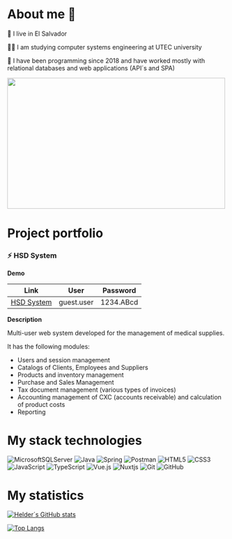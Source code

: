 # About me 👋
🌄 I live in El Salvador

👨‍🎓 I am studying computer systems engineering at UTEC university

🚀 I have been programming since 2018 and have worked mostly with relational databases and web applications (API´s and SPA)

<img src="https://user-images.githubusercontent.com/74038190/212749447-bfb7e725-6987-49d9-ae85-2015e3e7cc41.gif" width="500" height="300" />

# Project portfolio

### ⚡ HSD System

**Demo**

|Link  |User  |Password  |
|---------|---------|---------|
|[HSD System](https://hsd-app-b9e6h4fhaeedcda7.eastus-01.azurewebsites.net/)     | guest.user        | 1234.ABcd        |


**Description**

Multi-user web system developed for the management of medical supplies.

It has the following modules:
- Users and session management
- Catalogs of Clients, Employees and Suppliers
- Products and inventory management
- Purchase and Sales Management
- Tax document management (various types of invoices)
- Accounting management of CXC (accounts receivable) and calculation of product costs
- Reporting

# My stack technologies
![MicrosoftSQLServer](https://img.shields.io/badge/Microsoft%20SQL%20Server-CC2927?style=for-the-badge&logo=microsoft%20sql%20server&logoColor=white)
![Java](https://img.shields.io/badge/java-%23ED8B00.svg?style=for-the-badge&logo=openjdk&logoColor=white)
![Spring](https://img.shields.io/badge/spring-%236DB33F.svg?style=for-the-badge&logo=spring&logoColor=white)
![Postman](https://img.shields.io/badge/Postman-FF6C37?style=for-the-badge&logo=postman&logoColor=white)
![HTML5](https://img.shields.io/badge/html5-%23E34F26.svg?style=for-the-badge&logo=html5&logoColor=white)
![CSS3](https://img.shields.io/badge/css3-%231572B6.svg?style=for-the-badge&logo=css3&logoColor=white)
![JavaScript](https://img.shields.io/badge/javascript-%23323330.svg?style=for-the-badge&logo=javascript&logoColor=%23F7DF1E)
![TypeScript](https://img.shields.io/badge/typescript-%23007ACC.svg?style=for-the-badge&logo=typescript&logoColor=white)
![Vue.js](https://img.shields.io/badge/vuejs-%2335495e.svg?style=for-the-badge&logo=vuedotjs&logoColor=%234FC08D)
![Nuxtjs](https://img.shields.io/badge/Nuxt-002E3B?style=for-the-badge&logo=nuxtdotjs&logoColor=#00DC82)
![Git](https://img.shields.io/badge/git-%23F05033.svg?style=for-the-badge&logo=git&logoColor=white)
![GitHub](https://img.shields.io/badge/github-%23121011.svg?style=for-the-badge&logo=github&logoColor=white)

# My statistics
[![Helder´s GitHub stats](https://github-readme-stats.vercel.app/api?username=helderhernandez&show_icons=true&count_private=true)](https://github.com/helderhernandez)

[![Top Langs](https://github-readme-stats.vercel.app/api/top-langs/?username=helderhernandez&layout=compact)](https://github.com/helderhernandez)
